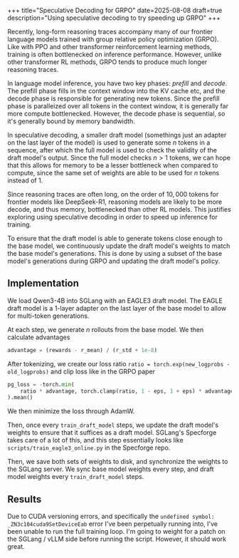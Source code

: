 +++
title="Speculative Decoding for GRPO"
date=2025-08-08
draft=true
description="Using speculative decoding to try speeding up GRPO"
+++

Recently, long-form reasoning traces accompany many of our frontier language models trained with group relative policy optimization (GRPO). Like with PPO and other transformer reinforcement learning methods, training is often bottlenecked on inference performance. However, unlike other transformer RL methods, GRPO tends to produce much longer reasoning traces.

In language model inference, you have two key phases: *prefill* and *decode*. The prefill phase fills in the context window into the KV cache etc, and the decode phase is responsible for generating new tokens. Since the prefill phase is paralleized over all tokens in the context window, it is generally far more compute bottlenecked. However, the decode phase is sequential, so it's generally bound by memory bandwidth.

In speculative decoding, a smaller draft model (somethings just an adapter on the last layer of the model) is used to generate some $n$ tokens in a sequence, after which the full model is used to check the validity of the draft model's output. Since the full model checks $n > 1$ tokens, we can hope that this allows for memory to be a lesser bottleneck when compared to compute, since the same set of weights are able to be used for $n$ tokens instead of $1$. 

Since reasoning traces are often long, on the order of $10,000$ tokens for frontier models like DeepSeek-R1, reasoning models are likely to be more decode, and thus memory, bottlenecked than other RL models. This justifies exploring using speculative decoding in order to speed up inference for training. 

To ensure that the draft model is able to generate tokens close enough to the base model, we continuously update the draft model's weights to match the base model's generations. This is done by using a subset of the base model's generations during GRPO and updating the draft model's policy.

## Implementation

We load Qwen3-4B into SGLang with an EAGLE3 draft model. The EAGLE draft model is a 1-layer adapter on the last layer of the base model to allow for multi-token generations. 

At each step, we generate $n$ rollouts from the base model. We then calculate advantages 

```python
advantage = (rewards - r_mean) / (r_std + 1e-8)
```

After tokenizing, we create our loss ratio `ratio = torch.exp(new_logprobs - old_logprobs)` and clip loss like in the GRPO paper 

```python
pg_loss = -torch.min(
    ratio * advantage, torch.clamp(ratio, 1 - eps, 1 + eps) * advantage
).mean()
```

We then minimize the loss through AdamW.

Then, once every `train_draft_model` steps, we update the draft model's weights to ensure that it suffices as a draft model. SGLang's Specforge takes care of a lot of this, and this step essentially looks like `scripts/train_eagle3_online.py` in the Specforge repo.

Then, we save both sets of weights to disk, and synchronize the weights to the SGLang server. We sync base model weights every step, and draft model weights every `train_draft_model` steps.

## Results

Due to CUDA versioning errors, and specifically the `undefined symbol: _ZN3c104cuda9SetDeviceEab` error I've been perpetually running into, I've been unable to run the full training loop. I'm going to weight for a patch on the SGLang / vLLM side before running the script. However, it should work great. 

